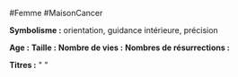 #Femme #MaisonCancer 

**Symbolisme :** orientation, guidance intérieure, précision

**Age :**
**Taille :**
**Nombre de vies :**
**Nombres de résurrections :**

**Titres :** 
"
"

